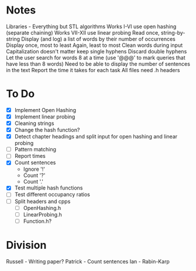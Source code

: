 # Notes
Libraries - Everything but STL algorithms
Works I-VI use open hashing (separate chaining)
Works VII-XII use linear probing
Read once, string-by-string
Display (and log) a list of words by their number of occurrences
    Display once, most to least
    Again, least to most
Clean words during input
    Capitalization doesn't matter
    keep single hyphens
    Discard double hyphens
Let the user search for words
    8 at a time (use '@@@' to mark queries that have less than 8 words)
Need to be able to display the number of sentences in the text
Report the time it takes for each task
All files need .h headers

# To Do
 - [x] Implement Open Hashing
 - [x] Implement linear probing
 - [x] Cleaning strings
 - [x] Change the hash function?
 - [x] Detect chapter headings and split input for open hashing and linear probing
 - [ ] Pattern matching
 - [ ] Report times
 - [x] Count sentences
   - Ignore '!'
   - Count '?'
   - Count '.'
 - [x] Test multiple hash functions
 - [ ] Test different occupancy ratios
 - [ ] Split headers and cpps
   - [ ] OpenHashing.h
   - [ ] LinearProbing.h
   - [ ] Function.h?

# Division
Russell - Writing paper?
Patrick - Count sentences
Ian - Rabin-Karp
